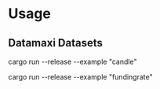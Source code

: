# Usage

## Datamaxi Datasets

cargo run --release --example "candle"

cargo run --release --example "fundingrate"
